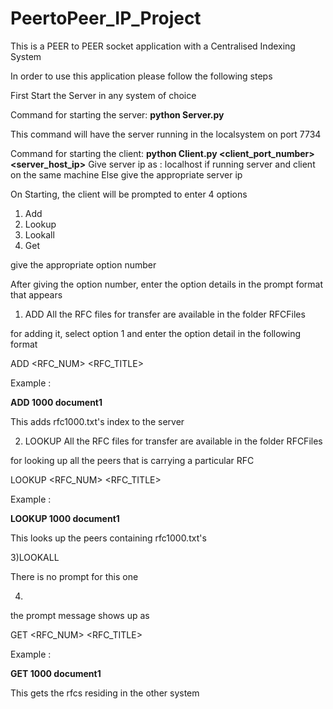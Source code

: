 # PeertoPeer_IP_Project

This is a PEER to PEER socket application with a Centralised Indexing System

In order to use this application please follow the following steps


First Start the Server in any system of choice

Command for starting the server:
**python Server.py**

This command will have the server running in the localsystem on port 7734

Command for starting the client:
**python Client.py <client_port_number> <server_host_ip>**
Give server ip as : localhost if running server and client on the same machine
Else give the appropriate server ip

On Starting, the client will be prompted to enter 4 options
1) Add
2) Lookup
3) Lookall
4) Get

give the appropriate option number

After giving the option number, enter the option details in the prompt format that appears

1) ADD
All the RFC files for transfer are available in the folder RFCFiles

for adding it, select option 1 and enter the option detail in the following format


ADD <RFC_NUM> <RFC_TITLE>

Example :

**ADD 1000 document1**

This adds rfc1000.txt's index to the server


2) LOOKUP
All the RFC files for transfer are available in the folder RFCFiles

for looking up all the peers that is carrying a particular RFC


LOOKUP <RFC_NUM> <RFC_TITLE>

Example :

**LOOKUP 1000 document1**

This looks up the peers containing rfc1000.txt's


3)LOOKALL

There is no prompt for this one

4)

the prompt message shows up as

GET <RFC_NUM> <RFC_TITLE>

Example :

**GET 1000 document1**

This gets the rfcs residing in the other system


